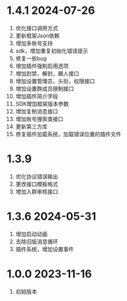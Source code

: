 # 1.4.1 2024-07-26
1. 优化接口调用方式
2. 更新框架Json依赖
3. 增加多账号支持
4. sdk，增加重复初始化错误提示
5. 修复一些bug
6. 增加插件强制启用选项
7. 增加封禁，解封，踢人接口
8. 增加设置管理员，头衔，权限接口
9. 增加设置群成员限制接口
10. 增加插件简介字段
11. SDK增加框架版本参数
12. 增加复制消息接口 
13. 增加账号搜索类接口
14. 更新第三方库
15. 修复插件加载系统，加载错误位置的插件文件

# 1.3.9
1. 优化协议错误输出
2. 更改接口模板格式
3. 增加入群审核接口

# 1.3.6 2024-05-31
1. 增加启动动画
2. 去除旧版消息循环
3. 插件系统，增加设置事件

# 1.0.0 2023-11-16
1. 初始版本
